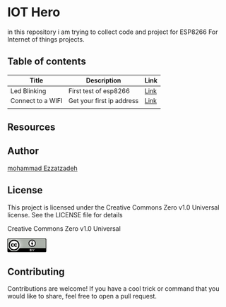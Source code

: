 # IOT Hero
in this repository i am trying to collect code and project for ESP8266  For Internet of things projects.






## Table of contents

|Title|Description|Link|
|---|---|---|
|Led Blinking    |First test of esp8266   |  <a href="/codes/test1/">Link</a>  |
|Connect to a WIFI    |Get your first ip address   | <a href="/codes/Wifi_1/">Link</a>  |
|    |   |  <a href="/codes/"></a>  |




## Resources




## Author
[mohammad Ezzatzadeh](https://github.com/pakoti)

## License
This project is licensed under the Creative Commons Zero v1.0 Universal license. See the LICENSE file for details

Creative Commons Zero v1.0 Universal

<img src="/88x31.png" alt="Creative Commons Zero v1.0 Universal">




## Contributing

Contributions are welcome! If you have a cool trick or command that you would like to share, feel free to open a pull request.